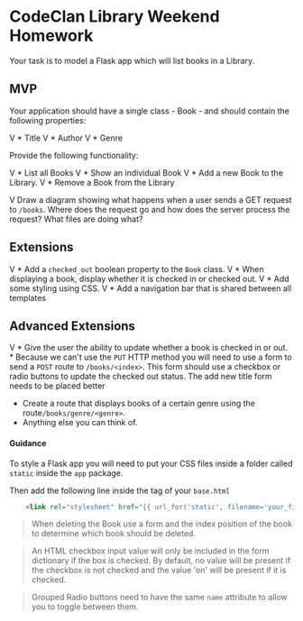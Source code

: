 # CodeClan Library Weekend Homework

Your task is to model a Flask app which will list books in a Library.

## MVP

Your application should have a single class - Book - and should contain the following properties:

V * Title
V * Author
V * Genre

Provide the following functionality:

V * List all Books
V * Show an individual Book
V * Add a new Book to the Library.
V * Remove a Book from the Library 
 
V  Draw a diagram showing what happens when a user sends a GET request to `/books`. Where does the request go and how does the server process the request? What files are doing what?
 
## Extensions

V * Add a `checked_out` boolean property to the `Book` class.
V * When displaying a book, display whether it is checked in or checked out.
V * Add some styling using CSS.
V * Add a navigation bar that is shared between all templates

## Advanced Extensions

V * Give the user the ability to update whether a book is checked in or out. 
    * Because we can't use the `PUT` HTTP method you will need to use a form to send a `POST` route to `/books/<index>`. This form should use a checkbox or radio buttons to update the checked out status.
The add new title form needs to be placed better
* Create a route that displays books of a certain genre using the route`/books/genre/<genre>`.
* Anything else you can think of.

#### Guidance

To style a Flask app you will need to put your CSS files inside a folder called `static` inside the `app` package.

Then add the following line inside the <HEAD> tag of your `base.html`

```html
    <link rel="stylesheet" href="{{ url_for('static', filename='your_file_name.css') }}">
```

> When deleting the Book use a form and the index position of the book to determine which book should be deleted.

> An HTML checkbox input value will only be included in the form dictionary if the box is checked. By default, no value will be present if the checkbox is not checked and the value 'on' will be present if it is checked.

> Grouped Radio buttons need to have the same `name` attribute to allow you to toggle between them.
